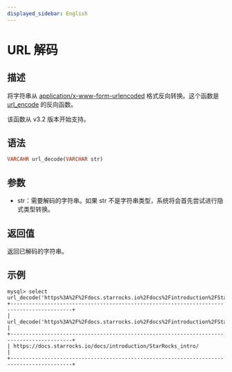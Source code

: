 ```yaml
---
displayed_sidebar: English
---
```


# URL 解码

## 描述

将字符串从 [application/x-www-form-urlencoded](https://www.w3.org/TR/html4/interact/forms.html#h-17.13.4.1) 格式反向转换。这个函数是 [url_encode](./url_encode.md) 的反向函数。

该函数从 v3.2 版本开始支持。

## 语法

```haskell
VARCAHR url_decode(VARCHAR str)
```

## 参数

- str：需要解码的字符串。如果 str 不是字符串类型，系统将会首先尝试进行隐式类型转换。

## 返回值

返回已解码的字符串。

## 示例

```plaintext
mysql> select url_decode('https%3A%2F%2Fdocs.starrocks.io%2Fdocs%2Fintroduction%2FStarRocks_intro%2F');
+------------------------------------------------------------------------------------------+
| url_decode('https%3A%2F%2Fdocs.starrocks.io%2Fdocs%2Fintroduction%2FStarRocks_intro%2F') |
+------------------------------------------------------------------------------------------+
| https://docs.starrocks.io/docs/introduction/StarRocks_intro/                             |
+------------------------------------------------------------------------------------------+
```
